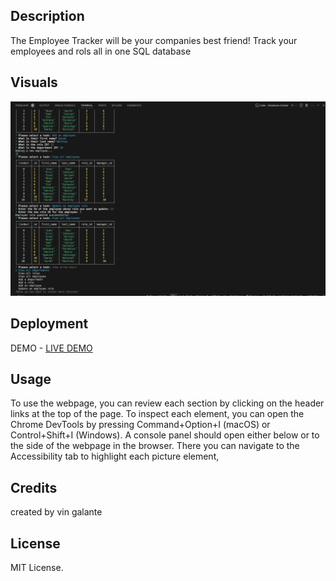 ## Description

The Employee Tracker will be your companies best friend! Track your employees and rols all in one SQL database
## Visuals

<img src="./imgg.png" >



## Deployment

DEMO - [LIVE DEMO](Your_REPO_LINK)

## Usage

To use the webpage, you can review each section by clicking on the header links at the top of the page. To inspect each element, you can open the Chrome DevTools by pressing Command+Option+I (macOS) or Control+Shift+I (Windows). A console panel should open either below or to the side of the webpage in the browser. There you can navigate to the Accessibility tab to highlight each picture element,

## Credits

created by vin galante

## License

MIT License.